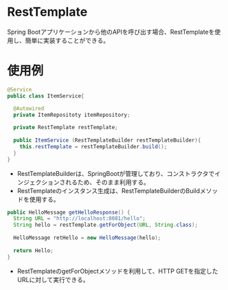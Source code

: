 # RestTemplate
Spring Bootアプリケーションから他のAPIを呼び出す場合、RestTemplateを使用し、簡単に実装することができる。

# 使用例
~~~ java 
@Service
public class ItemService{

  @Autowired
  private ItemRepositoty itemRepository;
  
  private RestTemplate restTemplate;
  
  public ItemService (RestTemplateBuilder restTemplateBuilder){
    this.restTemplate = restTemplateBuilder.build();
  }
}
~~~
* RestTemplateBuilderは、SpringBootが管理しており、コンストラクタでインジェクションされるため、そのまま利用する。
* RestTemplateのインスタンス生成は、RestTemplateBuilderのBuildメソッドを使用する。

~~~ java
public HelloMessage getHelloResponse() {
  String URL = "http://localhost:8081/hello";
  String hello = restTemplate.getForObject(URL, String.class);
  
  HelloMessage retHello = new HelloMessage(hello);
  
  return Hello;
}
~~~
* RestTemplateのgetForObjectメソッドを利用して、HTTP GETを指定したURLに対して実行できる。
